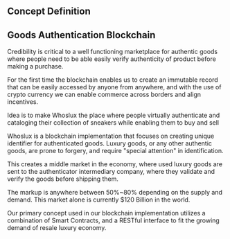 Concept Definition
---

## Goods Authentication Blockchain

Credibility is critical to a well functioning marketplace for authentic goods where people need to be able easily verify authenticity of product before making a purchase.   

For the first time the blockchain enables us to create an immutable record that can be easily accessed by anyone from anywhere, and with the use of crypto currency we can enable commerce across borders and align incentives.

Idea is to make Whoslux the place where people virtually authenticate and cataloging their collection of sneakers while enabling them to buy and sell

Whoslux is a blockchain implementation that focuses on creating unique identifier for authenticated goods. Luxury goods, or any other authentic goods, are prone to forgery, and require "special attention" in identification.

This creates a middle market in the economy, where used luxury goods are sent to the authenticator intermediary company, where they validate and verify the goods before shipping them.

The markup is anywhere between 50%~80% depending on the supply and demand. This market alone is currently $120 Billion in the world.

Our primary concept used in our blockchain implementation utilizes a combination of Smart Contracts, and a RESTful interface to fit the growing demand of resale luxury economy.
